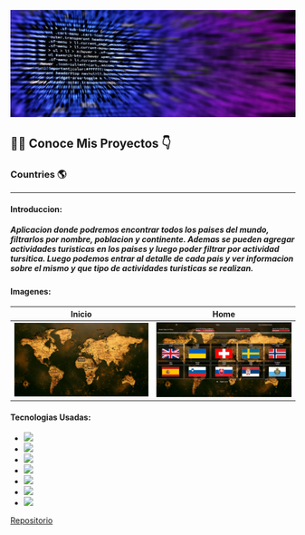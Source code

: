![](https://raw.githubusercontent.com/ANPayeras/images/main/banner.jpeg)

## 👨‍💻 Conoce Mis Proyectos 👇  

### Countries 🌎

------------

#### Introduccion:
##### Aplicacion donde podremos encontrar todos los paises del mundo, filtrarlos por nombre, poblacion y continente. Ademas se pueden agregar actividades turisticas en los paises y luego poder filtrar por actividad tursitica. Luego podemos entrar al detalle de cada pais y ver informacion sobre el mismo y que tipo de actividades turisticas se realizan.

#### Imagenes:



| Inicio  |  Home |
| ------------ | ------------ |
|  ![](https://raw.githubusercontent.com/ANPayeras/images/main/Captura%201%20-%20C.PNG) |  ![](https://raw.githubusercontent.com/ANPayeras/images/main/Captura%202%20-C.PNG) |

#### Tecnologias Usadas:
- ![](https://img.shields.io/badge/-React-brightgreen?style=?style=for-the-badge&logo=react)
- ![](https://img.shields.io/badge/-Redux-brightgreen?style=?style=for-the-badge&logo=redux)
- ![](https://img.shields.io/badge/-CSS-brightgreen?style=?style=for-the-badge&logo=CSS3)
- ![](https://img.shields.io/badge/-Node%20JS-lightgrey?style=?style=for-the-badge&logo=Node.js)
- ![](https://img.shields.io/badge/-Express-lightgrey?style=?style=for-the-badge&logo=Express)
- ![](https://img.shields.io/badge/-Sequelize-lightgrey?style=?style=for-the-badge&logo=Sequelize)
- ![](https://img.shields.io/badge/-Node%20JS-lightgrey?style=?style=for-the-badge&logo=PostgreSQL)

[Repositorio](https://github.com/ANPayeras/Countries "Repo")
